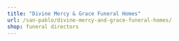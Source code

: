 ```yaml
---
title: "Divine Mercy & Grace Funeral Homes"
url: /san-pablo/divine-mercy-and-grace-funeral-homes/
shop: funeral directors
---
```

